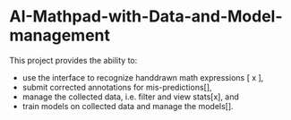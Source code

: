 # AI-Mathpad-with-Data-and-Model-management
This project provides the ability to:
- use the interface to recognize handdrawn math expressions [ x ], 
- submit corrected annotations for mis-predictions[],  
- manage the collected data, i.e. filter and view stats[x], and
- train models on collected data and manage the models[].


